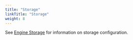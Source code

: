 ```yaml
---
title: "Storage"
linkTitle: "Storage"
weight: 8
---
```


See [Engine Storage](/docs/engine/engine_installation/storage) for information on storage configuration.